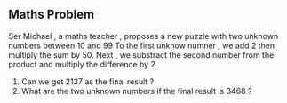  ##  Maths Problem

Ser Michael , a maths teacher , proposes a new puzzle 
with two unknown numbers between  10 and 99
To the first unknow numner , we add 2 then multiply the sum by 50.
Next , we substract the second number from the product and multiply the difference 
by 2
1. Can we get 2137 as the final result ?
2. What are the two unknown numbers if the final result is 3468 ?
